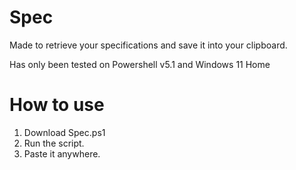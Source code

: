 # Spec
Made to retrieve your specifications and save it into your clipboard.


Has only been tested on Powershell v5.1 and Windows 11 Home

# How to use
1. Download Spec.ps1
2. Run the script.
3. Paste it anywhere.

